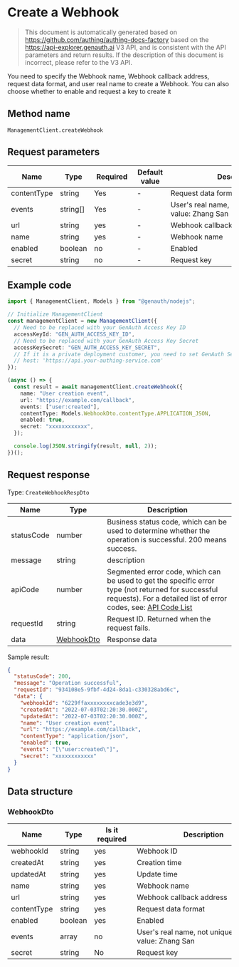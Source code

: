# Create a Webhook

<!--
Warning ⚠️:
Do not modify this document directly,
https://github.com/Authing/authing-docs-factory
Use this project to generate
-->

<LastUpdated />

> This document is automatically generated based on https://github.com/authing/authing-docs-factory based on the https://api-explorer.genauth.ai V3 API, and is consistent with the API parameters and return results. If the description of this document is incorrect, please refer to the V3 API.

You need to specify the Webhook name, Webhook callback address, request data format, and user real name to create a Webhook. You can also choose whether to enable and request a key to create it

## Method name

`ManagementClient.createWebhook`

## Request parameters

| Name        | Type     | <div style="width:80px">Required</div> | <div style="width:60px">Default value</div> | <div style="width:300px">Description</div>             | <div style="width:200px">Sample value</div> |
| ----------- | -------- | -------------------------------------- | ------------------------------------------- | ------------------------------------------------------ | ------------------------------------------- |
| contentType | string   | Yes                                    | -                                           | Request data format                                    | `application/json`                          |
| events      | string[] | Yes                                    | -                                           | User's real name, not unique. Example value: Zhang San | `["user:created"]`                          |
| url         | string   | yes                                    | -                                           | Webhook callback address                               | `https://example.com/callback`              |
| name        | string   | yes                                    | -                                           | Webhook name                                           | `User creation event`                       |
| enabled     | boolean  | no                                     | -                                           | Enabled                                                | `true`                                      |
| secret      | string   | no                                     | -                                           | Request key                                            | `xxxxxxxxxxxx`                              |

## Example code

```ts
import { ManagementClient, Models } from "@genauth/nodejs";

// Initialize ManagementClient
const managementClient = new ManagementClient({
  // Need to be replaced with your GenAuth Access Key ID
  accessKeyId: "GEN_AUTH_ACCESS_KEY_ID",
  // Need to be replaced with your GenAuth Access Key Secret
  accessKeySecret: "GEN_AUTH_ACCESS_KEY_SECRET",
  // If it is a private deployment customer, you need to set GenAuth Service domain name
  // host: 'https://api.your-authing-service.com'
});

(async () => {
  const result = await managementClient.createWebhook({
    name: "User creation event",
    url: "https://example.com/callback",
    events: ["user:created"],
    contentType: Models.WebhookDto.contentType.APPLICATION_JSON,
    enabled: true,
    secret: "xxxxxxxxxxxx",
  });

  console.log(JSON.stringify(result, null, 2));
})();
```

## Request response

Type: `CreateWebhookRespDto`

| Name       | Type                                 | Description                                                                                                                                                                                                                                                                                                                                    |
| ---------- | ------------------------------------ | ---------------------------------------------------------------------------------------------------------------------------------------------------------------------------------------------------------------------------------------------------------------------------------------------------------------------------------------------- |
| statusCode | number                               | Business status code, which can be used to determine whether the operation is successful. 200 means success.                                                                                                                                                                                                                                   |
| message    | string                               | description                                                                                                                                                                                                                                                                                                                                    |
| apiCode    | number                               | Segmented error code, which can be used to get the specific error type (not returned for successful requests). For a detailed list of error codes, see: [API Code List](https://api-explorer.genauth.ai/?tag=group/%E5%BC%80%E5%8F%91%E5%87%86%E5%A4%87#tag/%E5%BC%80%E5%8F%91%E5%87%86%E5%A4%87/%E9%94%99%E8%AF%AF%E5%A4%84%E7%90%86/apiCode) |
| requestId  | string                               | Request ID. Returned when the request fails.                                                                                                                                                                                                                                                                                                   |
| data       | <a href="#WebhookDto">WebhookDto</a> | Response data                                                                                                                                                                                                                                                                                                                                  |

Sample result:

```json
{
  "statusCode": 200,
  "message": "Operation successful",
  "requestId": "934108e5-9fbf-4d24-8da1-c330328abd6c",
  "data": {
    "webhookId": "6229ffaxxxxxxxxcade3e3d9",
    "createdAt": "2022-07-03T02:20:30.000Z",
    "updatedAt": "2022-07-03T02:20:30.000Z",
    "name": "User creation event",
    "url": "https://example.com/callback",
    "contentType": "application/json",
    "enabled": true,
    "events": "[\"user:created\"]",
    "secret": "xxxxxxxxxxxx"
  }
}
```

## Data structure

### <a id="WebhookDto"></a> WebhookDto

| Name        | Type    | <div style="width:80px">Is it required</div> | <div style="width:300px">Description</div>             | <div style="width:200px">Sample value</div> |
| ----------- | ------- | -------------------------------------------- | ------------------------------------------------------ | ------------------------------------------- |
| webhookId   | string  | yes                                          | Webhook ID                                             | `6229ffaxxxxxxxxcade3e3d9`                  |
| createdAt   | string  | yes                                          | Creation time                                          | `2022-07-03T02:20:30.000Z`                  |
| updatedAt   | string  | yes                                          | Update time                                            | `2022-07-03T02:20:30.000Z`                  |
| name        | string  | yes                                          | Webhook name                                           | `User creation event`                       |
| url         | string  | yes                                          | Webhook callback address                               | `https://example.com/callback`              |
| contentType | string  | yes                                          | Request data format                                    | application/json                            |
| enabled     | boolean | yes                                          | Enabled                                                | `true`                                      |
| events      | array   | no                                           | User's real name, not unique. Example value: Zhang San | `["user:created"]`                          |
| secret      | string  | No                                           | Request key                                            | `xxxxxxxxxxxx`                              |
